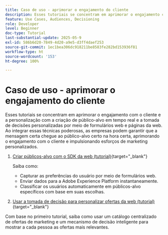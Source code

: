 ```yaml
---
title: Caso de uso - aprimorar o engajamento do cliente
description: Esses tutoriais se concentram em aprimorar o engajamento com o cliente e a personalização com a criação de público-alvo em tempo real e a tomada de decisões personalizadas por meio de formulários web e páginas da web.
feature: Use Cases, Audiences, Decisioning
role: Developer
level: Beginner
doc-type: Tutorial
last-substantial-update: 2025-05-9
exl-id: 586b6d20-7849-4d20-a9e5-d3ff4daef253
source-git-commit: 1ec1bea306dc918211be8583fe282bd153936f81
workflow-type: ht
source-wordcount: '153'
ht-degree: 100%

---
```


# Caso de uso - aprimorar o engajamento do cliente

Esses tutoriais se concentram em aprimorar o engajamento com o cliente e a personalização com a criação de público-alvo em tempo real e a tomada de decisões personalizadas por meio de formulários web e páginas da web. Ao integrar essas técnicas poderosas, as empresas podem garantir que a mensagem certa chegue ao público-alvo certo na hora certa, aprimorando o engajamento com o cliente e impulsionando esforços de marketing personalizados.

1. [Criar públicos-alvo com o SDK da web (tutorial)](https://experienceleague.adobe.com/pt-br/docs/journey-optimizer-learn/create-audiences-using-web-sdk/introduction){target="_blank"}

   Saiba como:

   * Capturar as preferências do usuário por meio de formulários web.
   * Enviar dados para a Adobe Experience Platform instantaneamente.
   * Classificar os usuários automaticamente em públicos-alvo específicos com base em suas escolhas.


2. [Usar a tomada de decisão para personalizar ofertas da web (tutorial)](https://experienceleague.adobe.com/pt-br/docs/journey-optimizer-learn/use-decisioning-to-personalize-web-offers/introduction){target="_blank"}

Com base no primeiro tutorial, saiba como usar um catálogo centralizado de ofertas de marketing e um mecanismo de decisão inteligente para mostrar a cada pessoa as ofertas mais relevantes.

